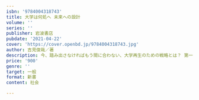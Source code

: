 ```yaml
---
isbn: '9784004318743'
title: 大学は何処へ 未来への設計
volume: ''
series: ''
publisher: 岩波書店
pubdate: '2021-04-22'
cover: 'https://cover.openbd.jp/9784004318743.jpg'
author: 吉見俊哉／著
description: 今、踏み出さなければもう間に合わない、大学再生のための戦略とは？ 第一人者による大学論の集大成。
price: '900'
genre: ''
target: 一般
format: 新書
content: 社会

---
```

